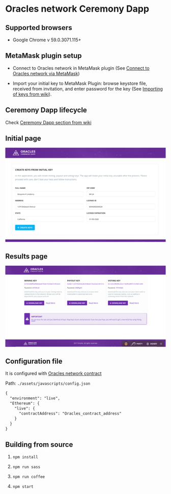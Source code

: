# Oracles network Ceremony Dapp

## Supported browsers

* Google Chrome v 59.0.3071.115+

## MetaMask plugin setup

* Connect to Oracles network in MetaMask plugin (See [Connect to Oracles network via MetaMask](https://github.com/oraclesorg/oracles-wiki/blob/master/MetaMask-connect.md#connect-to-oracles-network-via-metamask))

* Import your initial key to MetaMask Plugin: browse keystore file, received from invitation, and enter password for the key (See [Importing of keys from wiki](https://github.com/oraclesorg/oracles-wiki/blob/master/MetaMask-connect.md#importing-of-keys)).

## Ceremony Dapp lifecycle

Check [Ceremony Dapp section from wiki](https://github.com/oraclesorg/oracles-wiki/blob/master/ceremony.md)

## Initial page
![](./docs/index.png)

## Results page
![](./docs/results.png)

## Configuration file
It is configured with [Oracles network contract](https://github.com/oraclesorg/oracles-contract)

Path: `./assets/javascripts/config.json`

```
{
  "environment": "live",
  "Ethereum": {
    "live": {
      "contractAddress": "Oracles_contract_address"
    }
  }
}
```

## Building from source

1) `npm install`

2) `npm run sass`

3) `npm run coffee`

4) `npm start`
